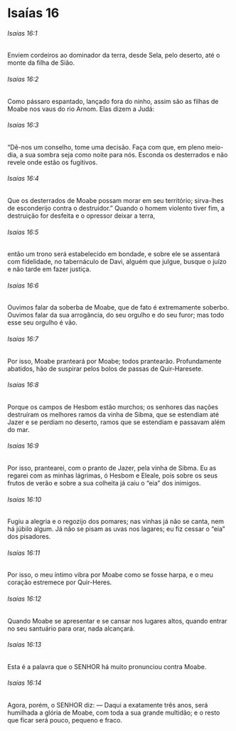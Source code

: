 # Isaías 16

###### Isaías 16:1

Enviem cordeiros ao dominador da terra, desde Sela, pelo deserto, até o monte da filha de Sião.

###### Isaías 16:2

Como pássaro espantado, lançado fora do ninho, assim são as filhas de Moabe nos vaus do rio Arnom. Elas dizem a Judá:

###### Isaías 16:3

“Dê-nos um conselho, tome uma decisão. Faça com que, em pleno meio-dia, a sua sombra seja como noite para nós. Esconda os desterrados e não revele onde estão os fugitivos.

###### Isaías 16:4

Que os desterrados de Moabe possam morar em seu território; sirva-lhes de esconderijo contra o destruidor.” Quando o homem violento tiver fim, a destruição for desfeita e o opressor deixar a terra,

###### Isaías 16:5

então um trono será estabelecido em bondade, e sobre ele se assentará com fidelidade, no tabernáculo de Davi, alguém que julgue, busque o juízo e não tarde em fazer justiça.

###### Isaías 16:6

Ouvimos falar da soberba de Moabe, que de fato é extremamente soberbo. Ouvimos falar da sua arrogância, do seu orgulho e do seu furor; mas todo esse seu orgulho é vão.

###### Isaías 16:7

Por isso, Moabe pranteará por Moabe; todos prantearão. Profundamente abatidos, hão de suspirar pelos bolos de passas de Quir-Haresete.

###### Isaías 16:8

Porque os campos de Hesbom estão murchos; os senhores das nações destruíram os melhores ramos da vinha de Sibma, que se estendiam até Jazer e se perdiam no deserto, ramos que se estendiam e passavam além do mar.

###### Isaías 16:9

Por isso, prantearei, com o pranto de Jazer, pela vinha de Sibma. Eu as regarei com as minhas lágrimas, ó Hesbom e Eleale, pois sobre os seus frutos de verão e sobre a sua colheita já caiu o “eia” dos inimigos.

###### Isaías 16:10

Fugiu a alegria e o regozijo dos pomares; nas vinhas já não se canta, nem há júbilo algum. Já não se pisam as uvas nos lagares; eu fiz cessar o “eia” dos pisadores.

###### Isaías 16:11

Por isso, o meu íntimo vibra por Moabe como se fosse harpa, e o meu coração estremece por Quir-Heres.

###### Isaías 16:12

Quando Moabe se apresentar e se cansar nos lugares altos, quando entrar no seu santuário para orar, nada alcançará.

###### Isaías 16:13

Esta é a palavra que o SENHOR há muito pronunciou contra Moabe.

###### Isaías 16:14

Agora, porém, o SENHOR diz: — Daqui a exatamente três anos, será humilhada a glória de Moabe, com toda a sua grande multidão; e o resto que ficar será pouco, pequeno e fraco.

